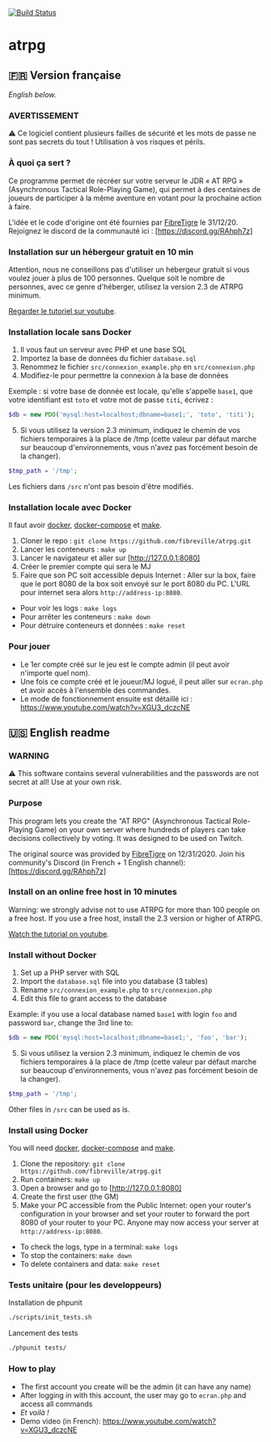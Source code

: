 [![Build Status](https://travis-ci.org/fibreville/atrpg.svg?branch=main)](https://travis-ci.org/fibreville/atrpg)
# atrpg

## 🇫🇷 Version française
*English below.*

### AVERTISSEMENT

⚠️ Ce logiciel contient plusieurs failles de sécurité et les mots de passe ne sont pas secrets du tout ! Utilisation à vos risques et périls.

### À quoi ça sert ?

Ce programme permet de récréer sur votre serveur le JDR « AT RPG » (Asynchronous Tactical Role-Playing Game), qui permet à des centaines de joueurs de participer à la même aventure en votant pour la prochaine action à faire.

L'idée et le code d'origine ont été fournies par [FibreTigre](https://www.twitch.tv/fibretigre) le 31/12/20. Rejoignez le discord de la communauté ici : [https://discord.gg/RAhph7z]

### Installation sur un hébergeur gratuit en 10 min

Attention, nous ne conseillons pas d'utiliser un hébergeur gratuit si vous voulez jouer à plus de 100 personnes.
Quelque soit le nombre de personnes, avec ce genre d'héberger, utilisez la version 2.3 de ATRPG minimum.

[Regarder le tutoriel sur youtube](https://youtu.be/mqaFfTHbFcw).

### Installation locale sans Docker

1. Il vous faut un serveur avec PHP et une base SQL
1. Importez la base de données du fichier `database.sql`
1. Renommez le fichier `src/connexion_example.php` en `src/connexion.php`
1. Modifiez-le pour permettre la connexion à la base de données

Exemple : si votre base de donnée est locale, qu'elle s'appelle `base1`, que votre identifiant est `toto` et votre mot de passe `titi`, écrivez :
```php
$db = new PDO('mysql:host=localhost;dbname=base1;', 'toto', 'titi');
```
5. Si vous utilisez la version 2.3 minimum, indiquez le chemin de vos fichiers temporaires à la place de /tmp (cette valeur par défaut marche sur beaucoup d'environnements, vous n'avez pas forcément besoin de la changer).
```php
$tmp_path = '/tmp';
```

Les fichiers dans `/src` n'ont pas besoin d'être modifiés.

### Installation locale avec Docker

Il faut avoir [docker](https://docs.docker.com/get-docker/), [docker-compose](https://docs.docker.com/compose/install/)
et [make](https://fr.wikipedia.org/wiki/Make).

1. Cloner le repo : `git clone https://github.com/fibreville/atrpg.git`
1. Lancer les conteneurs : `make up`
1. Lancer le navigateur et aller sur [http://127.0.0.1:8080]
1. Créer le premier compte qui sera le MJ
1. Faire que son PC soit accessible depuis Internet : Aller sur la box, faire que le port 8080 de la box soit envoyé sur le port 8080 du PC. L'URL pour internet sera alors `http://address-ip:8080`.

* Pour voir les logs : `make logs`
* Pour arrêter les conteneurs : `make down`
* Pour détruire conteneurs et données : `make reset`

### Pour jouer

- Le 1er compte créé sur le jeu est le compte admin (il peut avoir n'importe quel nom).
- Une fois ce compte créé et le joueur/MJ logué, il peut aller sur `ecran.php` et avoir accès à l'ensemble des commandes.
- Le mode de fonctionnement ensuite est détaillé ici : https://www.youtube.com/watch?v=XGU3_dczcNE


## 🇺🇸 English readme

### WARNING

⚠️ This software contains several vulnerabilities and the passwords are not secret at all! Use at your own risk.

### Purpose

This program lets you create the "AT RPG" (Asynchronous Tactical Role-Playing Game) on your own server where hundreds of players can take decisions collectively by voting. It was designed to be used on Twitch.

The original source was provided by [FibreTigre](https://www.twitch.tv/fibretigre) on 12/31/2020.
Join his community's Discord (in French + 1 English channel): [https://discord.gg/RAhph7z]


### Install on an online free host in 10 minutes

Warning: we strongly advise not to use ATRPG for more than 100 people on a free host.
If you use a free host, install the 2.3 version or higher of ATRPG.

[Watch the tutorial on youtube](https://youtu.be/mqaFfTHbFcw).

### Install without Docker

1. Set up a PHP server with SQL
1. Import the `database.sql` file into you database (3 tables)
1. Rename `src/connexion_example.php` to `src/connexion.php`
1. Edit this file to grant access to the database

Example: if you use a local database named `base1` with login `foo` and password `bar`, change the 3rd line to:
```php
$db = new PDO('mysql:host=localhost;dbname=base1;', 'foo', 'bar');
```

5. Si vous utilisez la version 2.3 minimum, indiquez le chemin de vos fichiers temporaires à la place de /tmp (cette valeur par défaut marche sur beaucoup d'environnements, vous n'avez pas forcément besoin de la changer).
```php
$tmp_path = '/tmp';
```

Other files in `/src` can be used as is.

### Install using Docker

You will need [docker](https://docs.docker.com/get-docker/), [docker-compose](https://docs.docker.com/compose/install/)
and [make](https://fr.wikipedia.org/wiki/Make).

1. Clone the repository: `git clone https://github.com/fibreville/atrpg.git`
1. Run containers: `make up`
1. Open a browser and go to [http://127.0.0.1:8080]
1. Create the first user (the GM)
1. Make your PC accessible from the Public Internet: open your router's configuration in your browser and set your router to forward the port 8080 of your router to your PC. Anyone may now access your server at `http://address-ip:8080`.

* To check the logs, type in a terminal: `make logs`
* To stop the containers: `make down`
* To delete containers and data: `make reset`

### Tests unitaire (pour les developpeurs)

Installation de phpunit
```bash
./scripts/init_tests.sh
```
Lancement des tests
```bash
./phpunit tests/
```

### How to play

- The first account you create will be the admin (it can have any name)
- After logging in with this account, the user may go to `ecran.php` and access all commands
- *Et voilà !*
- Demo video (in French): https://www.youtube.com/watch?v=XGU3_dczcNE
